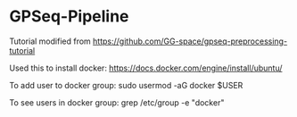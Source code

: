 # GPSeq-Pipeline

Tutorial modified from https://github.com/GG-space/gpseq-preprocessing-tutorial


Used this to install docker: https://docs.docker.com/engine/install/ubuntu/

To add user to docker group: sudo usermod -aG docker $USER

To see users in docker group: grep /etc/group -e "docker"
